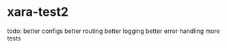 # xara-test2
todo:
  better configs
  better routing
  better logging
  better error handling
  more tests
